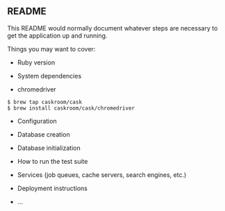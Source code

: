 ## README

This README would normally document whatever steps are necessary to get the
application up and running.

Things you may want to cover:

* Ruby version

* System dependencies

- chromedriver

```
$ brew tap caskroom/cask
$ brew install caskroom/cask/chromedriver
```

* Configuration

* Database creation

* Database initialization

* How to run the test suite

* Services (job queues, cache servers, search engines, etc.)

* Deployment instructions

* ...
